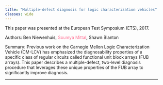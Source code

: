 ```yaml
---
title: "Multiple-defect diagnosis for logic characterization vehicles"
classes: wide
---
```


This paper was presented at the European Test Symposium (ETS), 2017.

Authors: Ben Niewenhuis, <span style="color:#ff7597">Soumya Mittal</span>, Shawn Blanton

Summary: Previous work on the Carnegie Mellon Logic Characterization Vehicle (CM-LCV) has emphasized the diagnosability properties of a specific class of regular circuits called functional unit block arrays (FUB arrays). This paper describes a multiple-defect, two-level diagnosis procedure that leverages these unique properties of the FUB array to significantly improve diagnosis.

---
